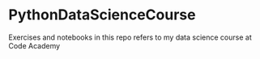 # PythonDataScienceCourse
Exercises and notebooks in this repo refers to my data science course at Code Academy
